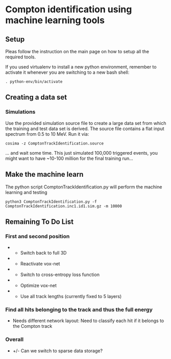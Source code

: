 # Compton identification using machine learning tools

## Setup

Pleas follow the instruction on the main page on how to setup all the required tools.

If you used virtualenv to install a new python environment, remember to activate it whenever you are switching to a new bash shell:
```
. python-env/bin/activate
```

## Creating a data set

### Simulations

Use the provided simulation source file to create a large data set from which the training and test data set is derived.
The source file contains a flat input spectrum from 0.5 to 10 MeV.
Run it via:

```
cosima -z ComptonTrackIdentification.source
```
... and wait some time. This just simulated 100,000 triggered events, you might want to have ~10-100 million for the final training run...




## Make the machine learn

The python script ComptonTrackIdentification.py will perform the machine learning and testing
```
python3 ComptonTrackIdentification.py -f ComptonTrackIdentification.inc1.id1.sim.gz -m 10000
```


## Remaining To Do List

### First and second position
* + Switch back to full 3D
* + Reactivate vox-net
* + Switch to cross-entropy loss function
* - Optimize vox-net
* + Use all track lengths (currently fixed to 5 layers)

### Find all hits belonging to the track and thus the full energy
* Needs different network layout: Need to classify each hit if it belongs to the Compton track

### Overall
* +/- Can we switch to sparse data storage?
